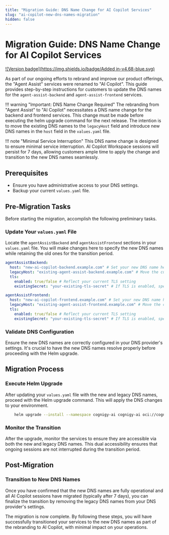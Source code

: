 ```yaml
---
title: "Migration Guide: DNS Name Change for AI Copilot Services"
slug: "ai-copilot-new-dns-names-migration"
hidden: false
---
```


# Migration Guide: DNS Name Change for AI Copilot Services

[![Version badge](https://img.shields.io/badge/Added in-v4.68-blue.svg)](../../../release-notes/4.68.md)

As part of our ongoing efforts to rebrand and improve our product offerings, the "Agent Assist" services were renamed to "AI Copilot". This guide provides step-by-step instructions for customers to update the DNS names for the `agent-assist-backend` and `agent-assist-frontend` services.

!!! warning "Important: DNS Name Change Required"
The rebranding from "Agent Assist" to "AI Copilot" necessitates a DNS name change for the backend and frontend services. This change must be made before executing the helm upgrade command for the next release. The intention is to move the existing DNS names to the `legacyHost` field and introduce new DNS names in the `host` field in the `values.yaml` file.

!!! note "Minimal Service Interruption"
This DNS name change is designed to ensure minimal service interruption. AI Copilot Workspace sessions will persist for 7 days, allowing customers ample time to apply the change and transition to the new DNS names seamlessly.

## Prerequisites

- Ensure you have administrative access to your DNS settings.
- Backup your current `values.yaml` file.

## Pre-Migration Tasks

Before starting the migration, accomplish the following preliminary tasks.

### Update Your `values.yaml` File

Locate the `agentAssistBackend` and `agentAssistFrontend` sections in your `values.yaml` file. You will make changes here to specify the new DNS names while retaining the old ones for the transition period.

```yaml
agentAssistBackend:
  host: "new-ai-copilot-backend.example.com" # Set your new DNS name here
  legacyHost: "existing-agent-assist-backend.example.com" # Move the current DNS name here
  tls:
    enabled: true/false # Reflect your current TLS setting
    existingSecret: "your-existing-tls-secret" # If TLS is enabled, specify the secret

agentAssistFrontend:
  host: "new-ai-copilot-frontend.example.com" # Set your new DNS name here
  legacyHost: "existing-agent-assist-frontend.example.com" # Move the current DNS name here
  tls:
    enabled: true/false # Reflect your current TLS setting
    existingSecret: "your-existing-tls-secret" # If TLS is enabled, specify the secret
```

### Validate DNS Configuration

Ensure the new DNS names are correctly configured in your DNS provider's settings. It's crucial to have the new DNS names resolve properly before proceeding with the Helm upgrade.

## Migration Process

### Execute Helm Upgrade

After updating your `values.yaml` file with the new and legacy DNS names, proceed with the Helm upgrade command. This will apply the DNS changes to your environment.

```bash
    helm upgrade --install --namespace cognigy-ai cognigy-ai oci://cognigy.azurecr.io/helm/cognigy.ai --version 4.68.0 --values cognigy-ai-values.yaml
```

### Monitor the Transition

After the upgrade, monitor the services to ensure they are accessible via both the new and legacy DNS names. This dual accessibility ensures that ongoing sessions are not interrupted during the transition period.

## Post-Migration

### Transition to New DNS Names

Once you have confirmed that the new DNS names are fully operational and all AI Copilot sessions have migrated (typically after 7 days), you can finalize the transition by removing the legacy DNS names from your DNS provider's settings.

The migration is now complete. By following these steps, you will have successfully transitioned your services to the new DNS names as part of the rebranding to AI Copilot, with minimal impact on your operations.

